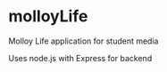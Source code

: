 molloyLife
==========

Molloy Life application for student media

Uses node.js with Express for backend
